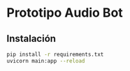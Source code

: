 # Prototipo Audio Bot

## Instalación

```bash
pip install -r requirements.txt
uvicorn main:app --reload
